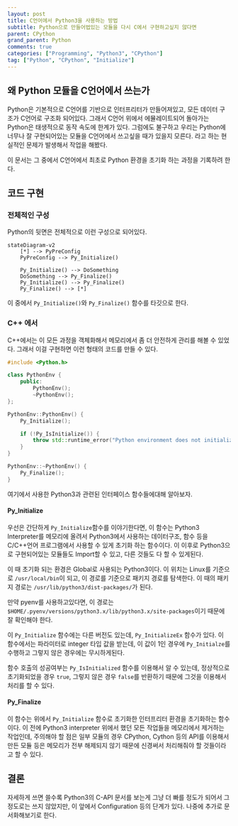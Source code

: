 ```yaml
---
layout: post
title: C언어에서 Python3을 사용하는 방법
subtitle: Python으로 만들어법있는 모듈을 다시 C에서 구현하고싶지 않다면
parent: CPython
grand_parent: Python
comments: true
categories: ["Programming", "Python3", "CPython"]
tag: ["Python", "CPython", "Initialize"]
---
```


## 왜 Python 모듈을 C언어에서 쓰는가

Python은 기본적으로 C언어를 기반으로 인터프리터가 만들어져있고, 모든 데이터 구조가 C언어로 구조화 되어있다. 그래서 C언어 위에서 에뮬레이트되어 돌아가는 Python은 태생적으로 동작 속도에 한계가 있다. 그럼에도 불구하고 우리는 Python에 너무나 잘 구현되어있는 모듈을 C언어에서 쓰고싶을 때가 있을지 모른다. 라고 하는 현실적인 문제가 발생해서 작업을 해봤다.

이 문서는 그 중에서 C언어에서 최초로 Python 환경을 초기화 하는 과정을 기록하려 한다.

## 코드 구현

### 전체적인 구성

Python의 뒷면은 전체적으로 이런 구성으로 되어있다.

```mermaid
stateDiagram-v2
    [*] --> PyPreConfig
    PyPreConfig --> Py_Initialize()

    Py_Initialize() --> DoSomething
    DoSomething --> Py_Finalize()
    Py_Initialize() --> Py_Finalize()
    Py_Finalize() --> [*]

```

이 중에서 `Py_Initialize()`와 `Py_Finalize()` 함수를 타깃으로 한다.

### C++ 에서

C++에서는 이 모든 과정을 객체화해서 메모리에서 좀 더 안전하게 관리를 해볼 수 있었다. 그래서 이걸 구현하면 이런 형태의 코드를 만들 수 있다.

```c++
#include <Python.h>

class PythonEnv {
    public:
        PythonEnv();
        ~PythonEnv();
};

PythonEnv::PythonEnv() {
    Py_Initialize();

    if (!Py_IsInitialize()) {
        throw std::runtime_error("Python environment does not initialized.");
    }
}

PythonEnv::~PythonEnv() {
    Py_Finalize();
}
```

여기에서 사용한 Python3과 관련된 인터페이스 함수들에대해 알아보자.

#### Py_Initialize

우선은 간단하게 `Py_Initialize`함수를 이야기한다면, 이 함수는 Python3 Interpreter를 메모리에 올려서 Python3에서 사용하는 데이터구조, 함수 등을 C/C++언어 프로그램에서 사용할 수 있게 초기화 하는 함수이다. 이 이후로 Python3으로 구현되어있는 모듈들도 Import할 수 있고, 다른 것들도 다 할 수 있게된다.

이 때 초기화 되는 환경은 Global로 사용되는 Python3이다. 이 위치는 Linux를 기준으로 `/usr/local/bin`이 되고, 이 경로를 기준으로 패키지 경로를 탐색한다. 이 때의 패키지 경로는 `/usr/lib/python3/dist-packages/`가 된다.

만약 pyenv를 사용하고있다면, 이 경로는 `$HOME/.pyenv/versions/python3.x/lib/python3.x/site-packages`이기 때문에 잘 확인해야 한다.

이 `Py_Initialize` 함수에는 다른 버전도 있는데, `Py_InitializeEx` 함수가 있다. 이 함수에서는 파라미터로 integer 타입 값을 받는데, 이 값이 1인 경우에 `Py_Initialze`를 수행하고 그렇지 않은 경우에는 무시하게된다.

함수 호출의 성공여부는 `Py_IsInitialized` 함수를 이용해서 알 수 있는데, 정상적으로 초기화되었을 경우 `true`, 그렇지 않은 경우 `false`를 반환하기 때문에 그것을 이용해서 처리를 할 수 있다.

#### Py_Finalize

이 함수는 위에서 `Py_Initialize` 함수로 초기화한 인터프리터 환경을 초기화하는 함수이다. 이 전에 Python3 interpreter 위에서 했던 모든 작업들을 메모리에서 제거하는 작업인데, 주의해야 할 점은 일부 모듈의 경우 CPython, Cython 등의 API를 이용해서 만든 모듈 등은 메모리가 전부 해제되지 않기 때문에 신경써서 처리해줘야 할 것들이라고 할 수 있다.

## 결론

자세하게 쓰면 쓸수록 Python3의 C-API 문서를 보는게 그냥 더 빠를 정도가 되어서 그정도로는 쓰지 않았지만, 이 앞에서 Configuration 등의 단계가 있다. 나중에 추가로 문서화해보기로 한다.
